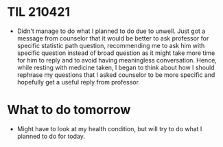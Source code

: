# TIL 210421
- Didn't manage to do what I planned to do due to unwell. Just got a message from counselor that it would be better to ask professor for specific statistic path question,
recommending me to ask him with specific question instead of broad question as it might take more time for him to reply and to avoid having meaningless conversation.
Hence, while resting with medicine taken, I began to think about how I should rephrase my questions that I asked counselor to be more specific and hopefully get a useful
reply from professor.

# What to do tomorrow
- Might have to look at my health condition, but will try to do what I planned to do for today.
